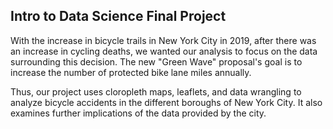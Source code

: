 ## Intro to Data Science Final Project
With the increase in bicycle trails in New York City in 2019, after there was an increase in cycling deaths, we wanted our analysis to focus on the data surrounding this decision. The new "Green Wave" proposal's goal is to increase the number of protected bike lane miles annually. 

Thus, our project uses cloropleth maps, leaflets, and data wrangling to analyze bicycle accidents in the different boroughs of New York City. It also examines further implications of the data provided by the city. 

